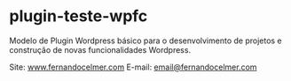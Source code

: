 # plugin-teste-wpfc

Modelo de Plugin Wordpress básico para o desenvolvimento de projetos e construção de novas funcionalidades Wordpress.

Site: www.fernandocelmer.com
E-mail: email@fernandocelmer.com
